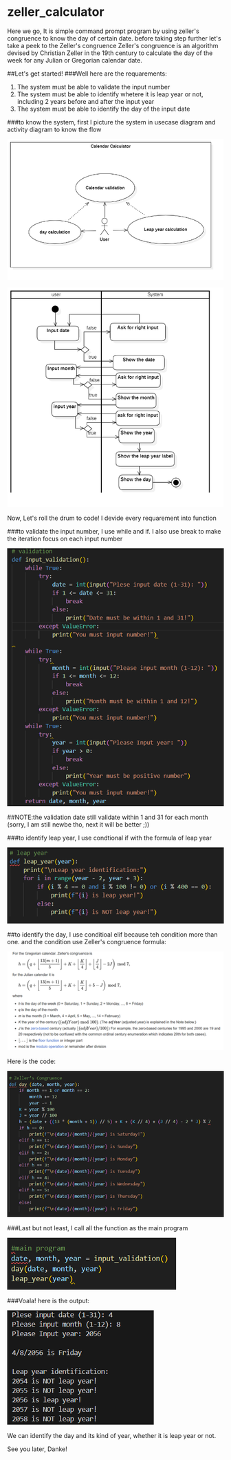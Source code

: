 # zeller_calculator
Here we go, It is simple command prompt program by using zeller's congruence to know the day of certain date.
before taking step further let's take a peek to the Zeller's congruence
Zeller's congruence is an algorithm devised by Christian Zeller in the 19th century to calculate the day of the week for any Julian or Gregorian calendar date.

##Let's get started!
###Well here are the requarements:
1. The system must be able to validate the input number
2. The system must be able to identify whetere it is leap year or not, including 2 years before and after the input year
3. The system must be able to identify the day of the input date
   
###to know the system, first I picture the system in usecase diagram and activity diagram to know the flow

![usecase diagram](https://github.com/Agus-Iskandar-D/zeller_calculator/blob/main/Usecase%20diagram.png)

![activity diagram](https://github.com/Agus-Iskandar-D/zeller_calculator/blob/main/Activity%20diagram.png)

Now, Let's roll the drum to code!
I devide every requarement into function

###to validate the input number, I use while and if. I also use break to make the iteration focus on each input number

![input_validation](https://github.com/Agus-Iskandar-D/zeller_calculator/blob/main/input%20validation.png)

##NOTE:the validation date still validate within 1 and 31 for each month (sorry, I am still newbe tho, next it will be better ;))

###to identify leap year, I use condtional if with the formula of leap year 

![leap year](https://github.com/Agus-Iskandar-D/zeller_calculator/blob/main/leap%20year.png)

##to identify the day, I use conditioal elif because teh condition more than one. and the condition use Zeller's congruence formula:

![zeller's](https://github.com/Agus-Iskandar-D/zeller_calculator/blob/main/zeller's.png)

Here is the code:

![Zeller](https://github.com/Agus-Iskandar-D/zeller_calculator/blob/main/zeller's%20congruense.png)

###Last but not least, I call all the function as the main program

![progam](https://github.com/Agus-Iskandar-D/zeller_calculator/blob/main/main%20program.png)

###Voala! here is the output:

![output](https://github.com/Agus-Iskandar-D/zeller_calculator/blob/main/output.png)

We can identify the day and its kind of year, whether it is leap year or not.

See you later, Danke!
